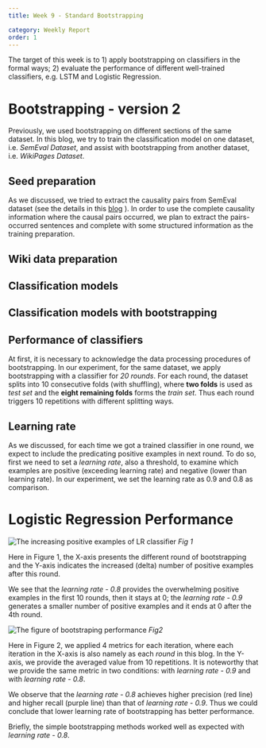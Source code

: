 ```yaml
---
title: Week 9 - Standard Bootstrapping

category: Weekly Report
order: 1
---
```


<!--
1. Bootstrapping Overview
2. Bootstrapping performance
 -->

The target of this week is to 1) apply bootstrapping on classifiers in the formal ways; 2) evaluate the performance of different well-trained classifiers, e.g. LSTM and Logistic Regression.


# Bootstrapping - version 2
Previously, we used bootstrapping on different sections of the same dataset. In this blog, we try to train the classification model on one dataset, i.e. *SemEval Dataset*, and assist with bootstrapping from another dataset, i.e. *WikiPages Dataset*.


## Seed preparation
As we discussed, we tried to extract the causality pairs from SemEval dataset (see the details in this [blog](https://zoenantes.github.io/GSoc2021-DBpedia-NeuralExtraction/weekly_report/2021-06-20-week2/) ). In order to use the complete causality information where the causal pairs occurred, we plan to extract the pairs-occurred sentences and complete with some structured information as the training preparation.













## Wiki data preparation




## Classification models




## Classification models with bootstrapping





## Performance of classifiers




At first, it is necessary to acknowledge the data processing procedures of bootstrapping. In our experiment, for the same dataset, we apply bootstrapping with a classifier for *20 rounds*. For each round, the dataset splits into 10 consecutive folds (with shuffling), where **two folds** is used as *test set* and the **eight remaining folds** forms the *train set*. Thus each round triggers 10 repetitions with different splitting ways.

## Learning rate
As we discussed, for each time we got a trained classifier in one round, we expect to include the predicating positive examples in next round. To do so, first we need to set a *learning rate*, also a threshold, to examine which examples are positive (exceeding learning rate) and negative (lower than learning rate). In our experiment, we set the learning rate as 0.9 and 0.8 as comparison.



# Logistic Regression Performance


![The increasing positive examples of LR classifier](https://zoenantes.github.io/GSoc2021-DBpedia-NeuralExtraction/images/boot_lr_delta.png)
*Fig 1*

Here in Figure 1, the X-axis presents the different round of bootstrapping and the Y-axis indicates the increased (delta) number of positive examples after this round.

We see that the *learning rate - 0.8* provides the overwhelming positive examples in the first 10 rounds, then it stays at 0; the *learning rate - 0.9* generates a smaller number of positive examples and it ends at 0 after the 4th round.


![The figure of bootstraping performance](https://zoenantes.github.io/GSoc2021-DBpedia-NeuralExtraction/images/boot_lr.png)
*Fig2*


Here in Figure 2, we applied 4 metrics for each iteration, where each iteration in the X-axis is also namely as each *round* in this blog. In the Y-axis, we provide the averaged value from 10 repetitions. It is noteworthy that we provide the same metric in two conditions: with *learning rate - 0.9* and with *learning rate - 0.8*.

We observe that the *learning rate - 0.8* achieves higher precision (red line) and higher recall (purple line) than that of *learning rate - 0.9*. Thus we could conclude that lower learning rate of bootstrapping has better performance.


Briefly, the simple bootstrapping methods worked well as expected with *learning rate - 0.8*.
